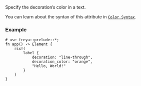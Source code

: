 Specify the decoration’s color in a text.

You can learn about the syntax of this attribute in
[`Color Syntax`](crate::_docs::color_syntax).

### Example

```rust, no_run
# use freya::prelude::*;
fn app() -> Element {
    rsx!(
        label {
            decoration: "line-through",
            decoration_color: "orange",
            "Hello, World!"
        }
    )
}
```
